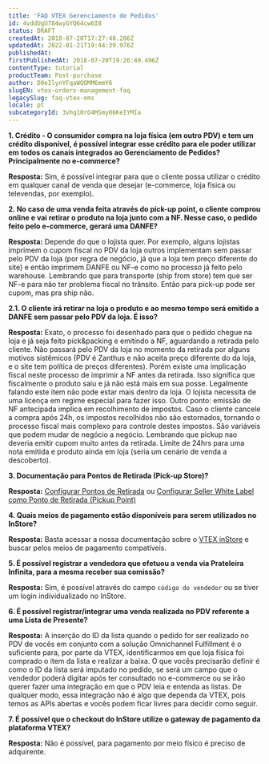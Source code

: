 ```yaml
---
title: 'FAQ VTEX Gerenciamento de Pedidos'
id: 4vddUgU784wyGYQ64cw6I8
status: DRAFT
createdAt: 2018-07-20T17:27:48.286Z
updatedAt: 2022-01-21T19:44:39.976Z
publishedAt: 
firstPublishedAt: 2018-07-20T19:26:49.496Z
contentType: tutorial
productTeam: Post-purchase
author: D0eIlynYFqaWQOMM6mmY6
slugEN: vtex-orders-management-faq
legacySlug: faq-vtex-oms
locale: pt
subcategoryId: 3vhg10rO4MSmy06KeIYMIa
---
```


__1. Crédito - O consumidor compra na loja física (em outro PDV) e tem um crédito disponível, é possível integrar esse crédito para ele poder utilizar em todos os canais integrados ao Gerenciamento de Pedidos? Principalmente no e-commerce?__

__Resposta:__ Sim, é possível integrar para que o cliente possa utilizar o crédito em qualquer canal de venda que desejar (e-commerce, loja física ou televendas, por exemplo).

__2. No caso de uma venda feita através do pick-up point, o cliente comprou online e vai retirar o produto na loja junto com a NF. Nesse caso, o pedido feito pelo e-commerce, gerará uma DANFE?__

__Resposta:__ Depende do que o lojista quer. Por exemplo, alguns lojistas imprimem o cupom fiscal no PDV da loja outros implementam sem passar pelo PDV da loja (por regra de negócio, já que a loja tem preço diferente do site) e então imprimem DANFE ou NF-e como no processo já feito pelo warehouse. Lembrando que para transporte (ship from store) tem que ser NF-e para não ter problema fiscal no trânsito. Então para pick-up pode ser cupom, mas pra ship não.

 __2.1. O cliente irá retirar na loja o produto e ao mesmo tempo será emitido a DANFE sem passar pelo PDV da loja. É isso?__
  
  __Resposta:__ Exato, o processo foi desenhado para que o pedido chegue na loja e já seja feito pick&packing e emitindo a NF, aguardando a retirada pelo cliente. Não passará pelo PDV da loja no   momento da retirada por alguns motivos sistêmicos (PDV é Zanthus e não aceita preço diferente do da loja, e o site tem política de preços diferentes). Porém existe uma implicação fiscal neste     processo de imprimir a NF antes da retirada. Isso significa que fiscalmente o produto saiu e já não está mais em sua posse. Legalmente falando este item não pode estar mais dentro da loja. O     lojista necessita de uma licença em regime especial para fazer isso. Outro ponto: emissão de NF antecipada implica em recolhimento de impostos. Caso o cliente cancele a compra após 24h, os       impostos recolhidos não são estornados, tornando o processo fiscal mais complexo para controle destes impostos. São variáveis que podem mudar de negócio a negócio. Lembrando que pickup nao       deveria emitir cupom muito antes da retirada. Limite de 24hrs para uma nota emitida e produto ainda em loja (seria um cenário de venda a descoberto).

__3. Documentação para Pontos de Retirada (Pick-up Store)?__

__Resposta:__ [Configurar Pontos de Retirada](http://help.vtex.com/pt/tutorial/configurar-pontos-de-retirada-pickup-points) ou [Configurar Seller White Label como Ponto de Retirada (Pickup Point)](http://help.vtex.com/pt/tutorial/configurar-seller-white-label-ponto-de-retirada-pickup-point)

__4. Quais meios de pagamento estão disponíveis para serem utilizados no InStore?__

__Resposta:__ Basta acessar a nossa documentação sobre o [VTEX inStore](https://help.vtex.com/pt/tutorial/vtex-instore) e buscar pelos meios de pagamento compatíveis.

__5. É possível registrar a vendedora que efetuou a venda via Prateleira Infinita, para a mesma receber sua comissão?__

__Resposta:__ Sim, é possível através do campo `código do vendedor` ou se tiver um login individualizado no InStore.

__6. É possível registrar/integrar uma venda realizada no PDV referente a uma Lista de Presente?__

__Resposta:__ A inserção do ID da lista quando o pedido for ser realizado no PDV de vocês em conjunto com a solução Omnichannel Fulfillment é o suficiente para, por parte da VTEX, identificarmos em que loja física foi comprado o item da lista e realizar a baixa. O que vocês precisarão definir é como o ID da lista será imputado no pedido, se será um campo que o vendedor poderá digitar após ter consultado no e-commerce ou se irão querer fazer uma integração em que o PDV leia e entenda as listas. De qualquer modo, essa integração não é algo que dependa da VTEX, pois temos as APIs abertas e vocês podem ficar livres para decidir como seguir.

__7. É possível que o checkout do InStore utilize o gateway de pagamento da plataforma VTEX?__

__Resposta:__ Não é possível, para pagamento por meio físico é preciso de adquirente.
